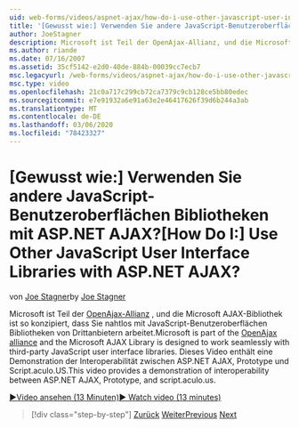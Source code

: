 ```yaml
---
uid: web-forms/videos/aspnet-ajax/how-do-i-use-other-javascript-user-interface-libraries-with-aspnet-ajax
title: '[Gewusst wie:] Verwenden Sie andere JavaScript-Benutzeroberflächen Bibliotheken mit ASP.NET AJAX? | Microsoft-Dokumentation'
author: JoeStagner
description: Microsoft ist Teil der OpenAjax-Allianz, und die Microsoft AJAX-Bibliothek ist so konzipiert, dass Sie nahtlos mit JavaScript-Benutzeroberflächen Bibliotheken von Drittanbietern arbeitet...
ms.author: riande
ms.date: 07/16/2007
ms.assetid: 35cf5142-e2d0-40de-884b-00039cc7ecb7
msc.legacyurl: /web-forms/videos/aspnet-ajax/how-do-i-use-other-javascript-user-interface-libraries-with-aspnet-ajax
msc.type: video
ms.openlocfilehash: 21c0a717c299cb72ca7379c9cb128ce5bb80edec
ms.sourcegitcommit: e7e91932a6e91a63e2e46417626f39d6b244a3ab
ms.translationtype: MT
ms.contentlocale: de-DE
ms.lasthandoff: 03/06/2020
ms.locfileid: "78423327"
---
```

# <a name="how-do-i-use-other-javascript-user-interface-libraries-with-aspnet-ajax"></a><span data-ttu-id="b862b-104">[Gewusst wie:] Verwenden Sie andere JavaScript-Benutzeroberflächen Bibliotheken mit ASP.NET AJAX?</span><span class="sxs-lookup"><span data-stu-id="b862b-104">[How Do I:] Use Other JavaScript User Interface Libraries with ASP.NET AJAX?</span></span>

<span data-ttu-id="b862b-105">von [Joe Stagner](https://github.com/JoeStagner)</span><span class="sxs-lookup"><span data-stu-id="b862b-105">by [Joe Stagner](https://github.com/JoeStagner)</span></span>

<span data-ttu-id="b862b-106">Microsoft ist Teil der [OpenAjax-Allianz](http://www.openajax.org/) , und die Microsoft AJAX-Bibliothek ist so konzipiert, dass Sie nahtlos mit JavaScript-Benutzeroberflächen Bibliotheken von Drittanbietern arbeitet.</span><span class="sxs-lookup"><span data-stu-id="b862b-106">Microsoft is part of the [OpenAjax alliance](http://www.openajax.org/) and the Microsoft AJAX Library is designed to work seamlessly with third-party JavaScript user interface libraries.</span></span> <span data-ttu-id="b862b-107">Dieses Video enthält eine Demonstration der Interoperabilität zwischen ASP.NET AJAX, Prototype und Script.aculo.US.</span><span class="sxs-lookup"><span data-stu-id="b862b-107">This video provides a demonstration of interoperability between ASP.NET AJAX, Prototype, and script.aculo.us.</span></span>

[<span data-ttu-id="b862b-108">&#9654;Video ansehen (13 Minuten)</span><span class="sxs-lookup"><span data-stu-id="b862b-108">&#9654; Watch video (13 minutes)</span></span>](https://channel9.msdn.com/Blogs/ASP-NET-Site-Videos/how-do-i-use-other-javascript-user-interface-libraries-with-aspnet-ajax)

> [!div class="step-by-step"]
> <span data-ttu-id="b862b-109">[Zurück](how-do-i-choose-between-methods-of-ajax-page-updates.md)
> [Weiter](how-do-i-use-the-aspnet-ajax-profile-services.md)</span><span class="sxs-lookup"><span data-stu-id="b862b-109">[Previous](how-do-i-choose-between-methods-of-ajax-page-updates.md)
[Next](how-do-i-use-the-aspnet-ajax-profile-services.md)</span></span>
